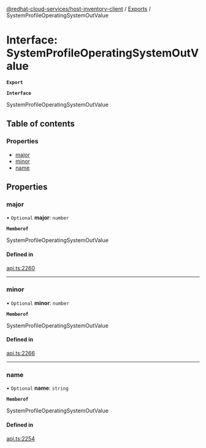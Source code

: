 [@redhat-cloud-services/host-inventory-client](../README.md) / [Exports](../modules.md) / SystemProfileOperatingSystemOutValue

# Interface: SystemProfileOperatingSystemOutValue

**`Export`**

**`Interface`**

SystemProfileOperatingSystemOutValue

## Table of contents

### Properties

- [major](SystemProfileOperatingSystemOutValue.md#major)
- [minor](SystemProfileOperatingSystemOutValue.md#minor)
- [name](SystemProfileOperatingSystemOutValue.md#name)

## Properties

### major

• `Optional` **major**: `number`

**`Memberof`**

SystemProfileOperatingSystemOutValue

#### Defined in

[api.ts:2260](https://github.com/RedHatInsights/javascript-clients/blob/master/packages/host-inventory/api.ts#L2260)

___

### minor

• `Optional` **minor**: `number`

**`Memberof`**

SystemProfileOperatingSystemOutValue

#### Defined in

[api.ts:2266](https://github.com/RedHatInsights/javascript-clients/blob/master/packages/host-inventory/api.ts#L2266)

___

### name

• `Optional` **name**: `string`

**`Memberof`**

SystemProfileOperatingSystemOutValue

#### Defined in

[api.ts:2254](https://github.com/RedHatInsights/javascript-clients/blob/master/packages/host-inventory/api.ts#L2254)
